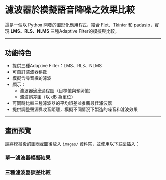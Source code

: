 # 濾波器於模擬語音降噪之效果比較

這是一個以 Python 開發的圖形化應用程式，結合 [Flet](https://flet.dev/)、[Tkinter](https://docs.python.org/3/library/tkinter.html) 和 [padasip](https://matousc89.github.io/padasip/)，實現 **LMS、RLS、NLMS** 三種Adaptive Filter的模擬與比較。

---

## 功能特色

- 提供三種Adaptive Filter：LMS、RLS、NLMS
- 可自訂濾波器係數
- 模擬含噪音檔的濾波
- 顯示：
  - 濾波器適應過程圖（目標值與預測值）
  - 濾波誤差圖（以 dB 為單位）
- 可同時比較三種濾波器的平均誤差並推薦最佳濾波器
- 提供調整聲源與收音距離，模擬不同情況下製造的噪音和濾波效果

---

## 畫面預覽

請將模擬後的圖表截圖後放入 `images/` 資料夾，並使用以下語法插入：

### 單一濾波器模擬結果



### 三種濾波器誤差比較

